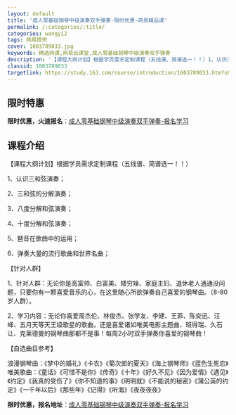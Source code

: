 ```yaml
---
layout: default
title: '成人零基础钢琴中级演奏双手弹奏-限时优惠-网易精品课'
permalink: /:categories/:title/
categories: wangyi2
tags: 网易提供
cover: 1003789033.jpg
keywords: 精选网课,网易云课堂,成人零基础钢琴中级演奏双手弹奏
description: '【课程大纲计划】根据学员需求定制课程（五线谱、简谱选一！！）1、认识三和弦演奏；2、三和弦的分解演奏；3、八度分解和弦演'
classid: 1003789033
targetlink: https://study.163.com/course/introduction/1003789033.htm?share=1&shareId=1025206652&utm_campaign=share&utm_medium=iphoneShare&utm_source=&utm_u=1025206652
---
```


## 限时特惠

**限时优惠，火速报名**：[成人零基础钢琴中级演奏双手弹奏-报名学习](https://study.163.com/course/introduction/1003789033.htm?share=1&shareId=1025206652&utm_campaign=share&utm_medium=iphoneShare&utm_source=&utm_u=1025206652)

## 课程介绍

【课程大纲计划】根据学员需求定制课程（五线谱、简谱选一！！）

1、认识三和弦演奏；

2、三和弦的分解演奏；

3、八度分解和弦演奏；

4、十度分解和弦演奏；

5、琶音在歌曲中的运用；

6、弹奏大量的流行歌曲和世界名曲；

【针对人群】

1、针对人群：无论你是高富帅、白富美、矮穷矬、家庭主妇、退休老人通通没问题，只要你有一颗喜爱音乐的心，在这里随心所欲弹奏自己喜爱的钢琴曲。（8-80岁人群）。

2、学习内容：无论你喜爱周杰伦、林俊杰、张学友、李建、王菲、陈奕迅、汪峰、五月天等天王级歌星的歌曲，还是喜爱诸如唯美电影主题曲、班得瑞、久石让、克莱德曼的钢琴曲那都不是事！每周2小时双手弹奏你喜爱的钢琴曲！

【自选曲目参考】

浪漫钢琴曲：《梦中的婚礼》《卡农》《菊次郎的夏天》《海上钢琴师》《蓝色生死恋》唯美歌曲：《童话》《可惜不是你》《传奇》《十年》《好久不见》《因为爱情》《遇见》《约定》《我真的受伤了》《你不知道的事》《明明就》《不能说的秘密》《蒲公英的约定》《一千年以后》《那些年》《记得》《听海》《夜夜夜夜》

**限时优惠，报名地址**：[成人零基础钢琴中级演奏双手弹奏-报名学习](https://study.163.com/course/introduction/1003789033.htm?share=1&shareId=1025206652&utm_campaign=share&utm_medium=iphoneShare&utm_source=&utm_u=1025206652)

